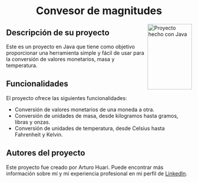 <h1 align="center">Convesor de magnitudes</h1>
<img src="https://dev.java/assets/images/java-logo-vector.png" align="right"
     alt="Proyecto hecho con Java" width="120" height="178">
<h2>Descripción de su proyecto</h2>
<p>
Este es un proyecto en Java que tiene como objetivo proporcionar una herramienta simple y fácil de usar para la conversión de valores monetarios, masa y temperatura.
</p>
<h2>Funcionalidades</h2>
<p>El proyecto ofrece las siguientes funcionalidades:</p>
<ul>
<li>Conversión de valores monetarios de una moneda a otra.</li>
<li>Conversión de unidades de masa, desde kilogramos hasta gramos, libras y onzas.</li>
<li>Conversión de unidades de temperatura, desde Celsius hasta Fahrenheit y Kelvin.</li>
</ul>
<h2>Autores del proyecto</h2>
<p>Este proyecto fue creado por Arturo Huari. Puede encontrar más información sobre mí y mi experiencia profesional en mi perfil de <a href="https://www.linkedin.com/in/arturohuari/">LinkedIn</a>.</p>